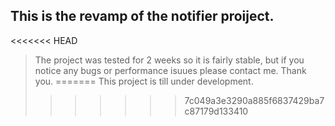 ## This is the revamp of the notifier proiject.
<<<<<<< HEAD
>The project was tested for 2 weeks so it is fairly stable, but if you notice any bugs or performance isuues please contact me.
>Thank you.
=======
>This project is till under development.
>>>>>>> 7c049a3e3290a885f6837429ba7c87179d133410

